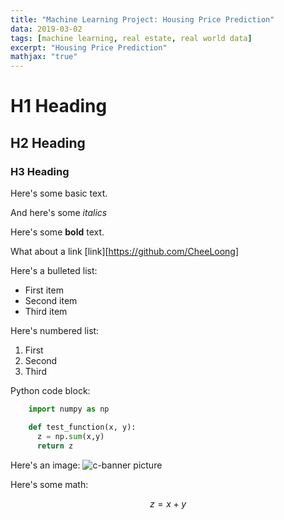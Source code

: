 ```yaml
---
title: "Machine Learning Project: Housing Price Prediction"
data: 2019-03-02
tags: [machine learning, real estate, real world data]
excerpt: "Housing Price Prediction"
mathjax: "true"
---
```


# H1 Heading

## H2 Heading

### H3 Heading

Here's some basic text.

And here's some *italics*

Here's some **bold** text.

What about a link [link][https://github.com/CheeLoong]

Here's a bulleted list:
- First item
- Second item
- Third item

Here's numbered list:
1. First
2. Second
3. Third

Python code block:
```python
    import numpy as np

    def test_function(x, y):
      z = np.sum(x,y)
      return z
```

Here's an image:
<img src="{{ site.url }}{{ site.baseurl }}/assets/images/c-banner.png" alt="c-banner picture">

Here's some math:

$$z=x+y$$

